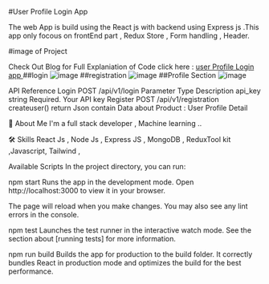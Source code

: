 #User Profile Login App

The web App is build using the React js with backend using Express js .This app only focous on frontEnd part , Redux Store , Form handling , Header.

#image of Project

Check Out Blog for Full Explaniation of Code click here : [user Profile Login app ](https://www.nileshblog.tech)
##login
![image](https://github.com/NileshRaut-code/User_Profile_Login_App/assets/82454856/231535cb-c8be-444b-8975-3ab90ee04307)
##registration
![image](https://github.com/NileshRaut-code/User_Profile_Login_App/assets/82454856/336eb722-22e9-4c62-80c1-260044d07451)
##Profile Section
![image](https://github.com/NileshRaut-code/User_Profile_Login_App/assets/82454856/3bccb0cc-178a-4db4-a2fc-728578ab2b5a)

API Reference
Login
  POST /api/v1/login
Parameter	Type	Description
api_key	string	Required. Your API key
Register
 POST /api/v1/registration
createuser()
return Json contain Data about Product : User Profile Detail

🚀 About Me
I'm a full stack developer , Machine learning ..

🛠 Skills
React Js , Node Js , Express JS , MongoDB , ReduxTool kit ,Javascript, Tailwind ,

Available Scripts
In the project directory, you can run:

npm start
Runs the app in the development mode.
Open http://localhost:3000 to view it in your browser.

The page will reload when you make changes.
You may also see any lint errors in the console.

npm test
Launches the test runner in the interactive watch mode.
See the section about [running tests] for more information.

npm run build
Builds the app for production to the build folder.
It correctly bundles React in production mode and optimizes the build for the best performance.


